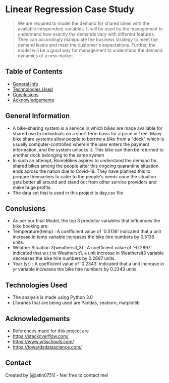 # Linear Regression Case Study
> We are required to model the demand for shared bikes with the available independent variables. It will be used by the management to understand how exactly the demands vary with different features. They can accordingly manipulate the business strategy to meet the demand levels and meet the customer's expectations. Further, the model will be a good way for management to understand the demand dynamics of a new market. 


## Table of Contents
* [General Info](#general-information)
* [Technologies Used](#technologies-used)
* [Conclusions](#conclusions)
* [Acknowledgements](#acknowledgements)


## General Information
- A bike-sharing system is a service in which bikes are made available for shared use to individuals on a short term basis for a price or free. Many bike share systems allow people to borrow a bike from a "dock" which is usually computer-controlled wherein the user enters the payment information, and the system unlocks it. This bike can then be returned to another dock belonging to the same system
- In such an attempt, BoomBikes aspires to understand the demand for shared bikes among the people after this ongoing quarantine situation ends across the nation due to Covid-19. They have planned this to prepare themselves to cater to the people's needs once the situation gets better all around and stand out from other service providers and make huge profits.
- The data set that is used in this project is day.csv file 

<!-- You don't have to answer all the questions - just the ones relevant to your project. -->

## Conclusions
- As per our final Model, the top 3 predictor variables that influences the bike booking are: 
- Temperature(temp) : A coefficient value of '0.5136' indicated that a unit increase in temp variable increases the bike hire numbers by 0.5136 units. 
- Weather Situation 3(weathersit_3) : A coefficient value of '-0.2897' indicated that w.r.t to Weathersit1, a unit increase in Weathersit3 variable decreases the bike hire numbers by 0.2897 units.
- Year:(yr) : A coefficient value of '0.2343' indicated that a unit increase in yr variable increases the bike hire numbers by 0.2343 units. 

<!-- You don't have to answer all the questions - just the ones relevant to your project. -->


## Technologies Used
- The analysis is made using Python 3.0 
- Libraries that are being used are Pandas, seaborn, matplotlib

<!-- As the libraries versions keep on changing, it is recommended to mention the version of library used in this project -->

## Acknowledgements
- References made for this project are
- https://stackoverflow.com/ 
- https://www.w3schools.com/
- https://towardsdatascience.com/


## Contact
Created by [@jatin0751] - feel free to contact me!


<!-- Optional -->
<!-- ## License -->
<!-- This project is open source and available under the [... License](). -->

<!-- You don't have to include all sections - just the one's relevant to your project -->